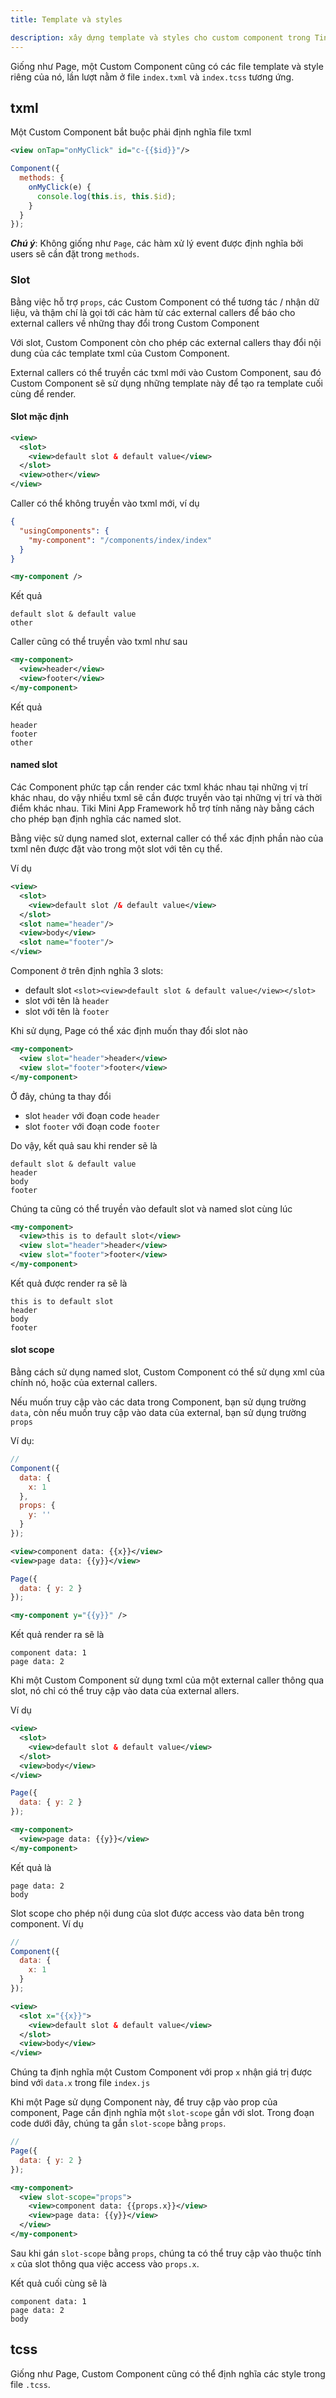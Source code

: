 ```yaml
---
title: Template và styles

description: xây dựng template và styles cho custom component trong Tini App Framework
---
```


Giống như Page, một Custom Component cũng có các file template và style riêng của nó, lần lượt nằm ở file `index.txml` và `index.tcss` tương ứng.

## txml

Một Custom Component bắt buộc phải định nghĩa file txml

```xml title=/components/index/index.txml
<view onTap="onMyClick" id="c-{{$id}}"/>
```

```js title=/components/index/index.js
Component({
  methods: {
    onMyClick(e) {
      console.log(this.is, this.$id);
    }
  }
});
```

***Chú ý***: Không giống như `Page`, các hàm xử lý event được định nghĩa bởi users sẽ cần đặt trong `methods`.

### Slot

Bằng việc hỗ trợ `props`, các Custom Component có thể tương tác / nhận dữ liệu, và thậm chí là gọi tới các hàm từ các external callers để báo cho external callers về những thay đổi trong Custom Component

Với slot, Custom Component còn cho phép các external callers thay đổi nội dung của các template txml của Custom Component.

External callers có thể truyền các txml mới vào Custom Component, sau đó Custom Component sẽ sử dụng những template này để tạo ra template cuối cùng để render.

#### Slot mặc định

```xml title=/components/index/index.txml
<view>
  <slot>
    <view>default slot & default value</view>
  </slot>
  <view>other</view>
</view>
```

Caller có thể không truyền vào txml mới, ví dụ

```json title=pages/index/index.json
{
  "usingComponents": {
    "my-component": "/components/index/index"
  }
}
```

```xml title=/pages/index/index.txml
<my-component />
```

Kết quả

```
default slot & default value
other
```

Caller cũng có thể truyền vào txml như sau

```xml title=/pages/index/index.txml
<my-component>
  <view>header</view>
  <view>footer</view>
</my-component>
```

Kết quả

```
header
footer
other
```

#### named slot

Các Component phức tạp cần render các txml khác nhau tại những vị trí khác nhau, do vậy nhiều txml sẽ cần được truyền vào tại những vị trí và thời điểm khác nhau. Tiki Mini App Framework hỗ trợ tính năng này bằng cách cho phép bạn định nghĩa các named slot.

Bằng việc sử dụng named slot, external caller có thể xác định phần nào của txml nên được đặt vào trong một slot với tên cụ thể.

Ví dụ

```xml title=/components/index/index.txml
<view>
  <slot>
    <view>default slot /& default value</view>
  </slot>
  <slot name="header"/>
  <view>body</view>
  <slot name="footer"/>
</view>
```

Component ở trên định nghĩa 3 slots:

- default slot `<slot><view>default slot & default value</view></slot>`
- slot với tên là `header`
- slot với tên là `footer`

Khi sử dụng, Page có thể xác định muốn thay đổi slot nào

```xml title=/pages/index/index.txml
<my-component>
  <view slot="header">header</view>
  <view slot="footer">footer</view>
</my-component>
```

Ở đây, chúng ta thay đổi

- slot `header` với đoạn code `header`
- slot `footer` với đoạn code `footer`

Do vậy, kết quả sau khi render sẽ là

```
default slot & default value
header
body
footer
```

Chúng ta cũng có thể truyền vào default slot và named slot cùng lúc

```xml title=/pages/index/index.txml
<my-component>
  <view>this is to default slot</view>
  <view slot="header">header</view>
  <view slot="footer">footer</view>
</my-component>
```

Kết quả được render ra sẽ là

```
this is to default slot
header
body
footer
```

#### slot scope

Bằng cách sử dụng named slot, Custom Component có thể sử dụng xml của chính nó, hoặc của external callers.

Nếu muốn truy cập vào các data trong Component, bạn sử dụng trường `data`, còn nếu muốn truy cập vào data của external, bạn sử dụng trường `props`

Ví dụ:

```js title=/components/index/index.js
// 
Component({
  data: {
    x: 1
  },
  props: {
    y: ''
  }
});
```

```xml title=/components/index/index.txml
<view>component data: {{x}}</view>
<view>page data: {{y}}</view>
```

```js title=/pages/index/index.js
Page({
  data: { y: 2 }
});
```

```xml title=/pages/index/index.txml
<my-component y="{{y}}" />
```

Kết quả render ra sẽ là

```
component data: 1
page data: 2
```

Khi một Custom Component sử dụng txml của một external caller thông qua slot, nó chỉ có thể truy cập vào data của external allers.

Ví dụ

```xml title=/components/index/index.txml
<view>
  <slot>
    <view>default slot & default value</view>
  </slot>
  <view>body</view>
</view>
```

```js title=/pages/index/index.js
Page({
  data: { y: 2 }
});
```

```xml title=/pages/index/index.txml
<my-component>
  <view>page data: {{y}}</view>
</my-component>
```

Kết quả là

```
page data: 2
body
```

Slot scope cho phép nội dung của slot được access vào data bên trong component. Ví dụ

```js title=/components/index/index.js
// 
Component({
  data: {
    x: 1
  }
});
```

```xml title=/components/index/index.txml
<view>
  <slot x="{{x}}">
    <view>default slot & default value</view>
  </slot>
  <view>body</view>
</view>
```

Chúng ta định nghĩa một Custom Component với prop `x` nhận giá trị được bind với `data.x` trong file `index.js`

Khi một Page sử dụng Component này, để truy cập vào prop của component, Page cần định nghĩa một `slot-scope` gắn với slot.
Trong đoạn code dưới đây, chúng ta gắn `slot-scope` bằng `props`.

```js title=/pages/index/index.js
// 
Page({
  data: { y: 2 }
});
```

```xml title=/pages/index/index.txml
<my-component>
  <view slot-scope="props">
    <view>component data: {{props.x}}</view>
    <view>page data: {{y}}</view>
  </view>
</my-component>
```

Sau khi gán `slot-scope` bằng `props`, chúng ta có thể truy cập vào thuộc tính `x` của slot thông qua việc access vào `props.x`.

Kết quả cuối cùng sẽ là

```
component data: 1
page data: 2
body
```

## tcss

Giống như Page, Custom Component cũng có thể định nghĩa các style trong file `.tcss`.

